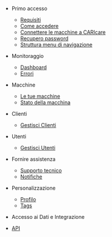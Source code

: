 - Primo accesso

  - [Requisiti](docs-it/requirement.md)
  - [Come accedere](docs-it/quickstart.md)
  - [Connettere le macchine a CARIcare](docs-it/connect-machines.md)
  - [Recupero password](docs-it/recover-password.md)
  - [Struttura menu di navigazione](docs-it/Navigation-menu.md)
  
- Monitoraggio

  - [Dashboard](docs-it/dashboard.md)
  - [Errori](docs-it/errori.md)
  
- Macchine

  - [Le tue macchine](docs-it/machines.md)
  - [Stato della macchina](docs-it/machine.md)

- Clienti

  - [Gestisci Clienti](docs-it/customers.md)
  
- Utenti

  - [Gestisci Utenti](docs-it/users.md)
 
- Fornire assistenza

  - [Supporto tecnico](docs-it/tickets.md)
  - [Notifiche](docs-it/notifications.md)
    
- Personalizzazione

  - [Profilo ](docs-it/profile.md)
  - [Tags](docs-it/tags.md)

- Accesso ai Dati e Integrazione 

- [API](docs-it/api.md)